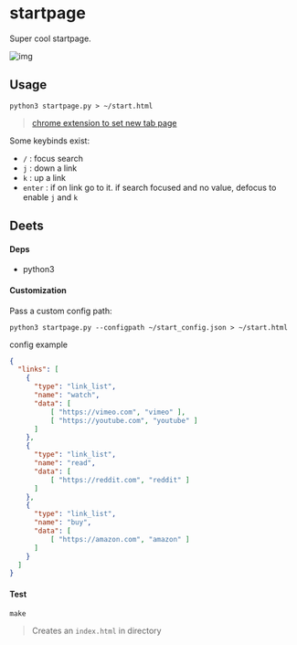 # startpage

Super cool startpage.

![img](http://i.imgur.com/Etst3YH.jpg)

## Usage

```
python3 startpage.py > ~/start.html
```

> [chrome extension to set new tab page](https://chrome.google.com/webstore/detail/new-tab-redirect/icpgjfneehieebagbmdbhnlpiopdcmna)

Some keybinds exist:

- `/` : focus search
- `j` : down a link
- `k` : up a link
- `enter` : if on link go to it. if search focused and no value, defocus to enable `j` and `k`

## Deets

#### Deps

- python3

#### Customization

Pass a custom config path:

```
python3 startpage.py --configpath ~/start_config.json > ~/start.html
```

config example

```json
{
  "links": [
    {
      "type": "link_list",
      "name": "watch",
      "data": [
          [ "https://vimeo.com", "vimeo" ],
          [ "https://youtube.com", "youtube" ]
      ]
    },
    {
      "type": "link_list",
      "name": "read",
      "data": [
          [ "https://reddit.com", "reddit" ]
      ]
    },
    {
      "type": "link_list",
      "name": "buy",
      "data": [
          [ "https://amazon.com", "amazon" ]
      ]
    }
  ]
}
```

#### Test

```
make
```

> Creates an `index.html` in directory
